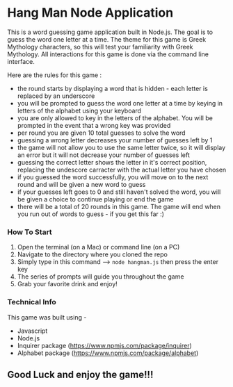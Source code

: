 # Hang Man Node Application 

This is a word guessing game application built in Node.js. The goal is to guess the word one letter at a time. The theme for this game is Greek Mythology characters, so this will test your familiarity with Greek Mythology. All interactions for this game is done via the command line interface.

Here are the rules for this game : 
* the round starts by displaying a word that is hidden - each letter is replaced by an underscore
* you will be prompted to guess the word one letter at a time by keying in letters of the alphabet using your keyboard
* you are only allowed to key in the letters of the alphabet. You will be prompted in the event that a wrong key was provided
* per round you are given 10 total guesses to solve the word
* guessing a wrong letter decreases your number of guesses left by 1
* the game will not allow you to use the same letter twice, so it will display an error but it will not decrease your number of guesses left
* guessing the correct letter shows the letter in it's correct position, replacing the undescore carracter with the actual letter you have chosen
* if you guessed the word successfully, you will move on to the next round and will be given a new word to guess
* if your guesses left goes to 0 and still haven't solved the word, you will be given a choice to continue playing or end the game
* there will be a total of 20 rounds in this game. The game will end when you run out of words to guess - if you get this far :)

### How To Start
1. Open the terminal (on a Mac) or command line (on a PC)
2. Navigate to the directory where you cloned the repo
3. Simply type in this command --> `node hangman.js` then press the enter key
4. The series of prompts will guide you throughout the game
5. Grab your favorite drink and enjoy! 

### Technical Info
This game was built using - 
* Javascript
* Node.js 
* Inquirer package (https://www.npmjs.com/package/inquirer)
* Alphabet package (https://www.npmjs.com/package/alphabet)

## Good Luck and enjoy the game!!!

